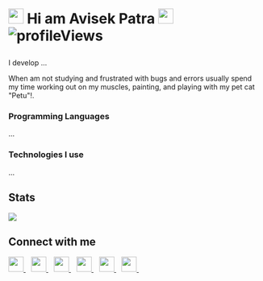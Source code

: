 # <p> <img src="https://i.imgur.com/lsizgGl.gif" width="30px"> Hi am Avisek Patra <img src="https://emojis.slackmojis.com/emojis/images/1531849430/4246/blob-sunglasses.gif?1531849430" width="30"/> <img src="https://komarev.com/ghpvc/?username=jagadish-pattanaik&label=Profile Views&color=blue&style=plastic" alt="profileViews" /> </p>
<p>
I develop ...
</p>
<p>
When am not studying and frustrated with bugs and errors usually spend my time working out on my muscles, painting, and playing with my pet cat "Petu"!.
</p>

### Programming Languages
<a>
  ...
</a>&ensp;

### Technologies I use
<a>
  ...
</a>&ensp;
  
## Stats

![](https://metrics.lecoq.io/avisekpatra?template=classic&base.header=0&base.metadata=0&isocalendar=1&languages=1&people=1&isocalendar.duration=half-year&languages.limit=8&languages.sections=most-used&languages.colors=github&languages.threshold=0%25&languages.indepth=false&languages.recent.load=300&languages.recent.days=14&people.limit=24&people.size=28&people.types=followers%2C%20following&people.identicons=false&people.shuffle=false&config.timezone=Asia%2FCalcutta)

## Connect with me
  <a href="https://www.linkedin.com/in/avisek-patra-102062179/">
    <img width="30px" src="https://www.vectorlogo.zone/logos/linkedin/linkedin-icon.svg" />
  </a>&ensp;
  <a href="https://twitter.com/avisek-patra-102062179/">
    <img width="30px" src="https://www.vectorlogo.zone/logos/twitter/twitter-icon.svg" />
  </a>&ensp;
  <a href="https://www.instagram.com/avisek_patra/">
    <img width="30px" src="https://www.vectorlogo.zone/logos/instagram/instagram-icon.svg" />
  </a>&ensp;
  <a href="https://stackoverflow.com/story/avisek-patra">
    <img width="30px" src="https://www.vectorlogo.zone/logos/stackoverflow/stackoverflow-tile.svg" />
  </a>&ensp;
  <a href="https://www.facebook.com/avisek.patra.351/">
    <img width="30px" src="https://www.vectorlogo.zone/logos/facebook/facebook-tile.svg" />
   </a>&ensp;
  <a href="https://mail.google.com/mail/u/1941012122.e.avisekpatra@gmail.com">
    <img width="30px" src="https://www.vectorlogo.zone/logos/gmail/gmail-tile.svg" />
   </a>&ensp;
